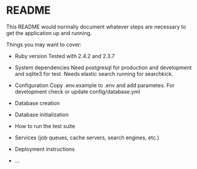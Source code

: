# README

This README would normally document whatever steps are necessary to get the
application up and running.

Things you may want to cover:

* Ruby version
Tested with 2.4.2 and 2.3.7

* System dependencies
Need postgresql for production and development and sqlite3 for test. Needs elastic search running for searchkick.

* Configuration
Copy .env.example to .env and add parametes. For development check or update config/database.yml

* Database creation

* Database initialization

* How to run the test suite

* Services (job queues, cache servers, search engines, etc.)

* Deployment instructions

* ...
